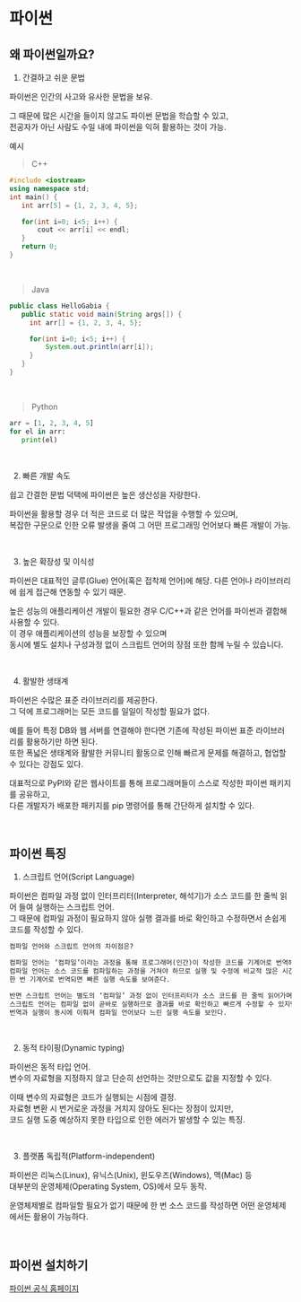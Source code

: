 # 파이썬

## 왜 파이썬일까요?

1. 간결하고 쉬운 문법

파이썬은 인간의 사고와 유사한 문법을 보유.

그 때문에 많은 시간을 들이지 않고도 파이썬 문법을 학습할 수 있고,<br/>
전공자가 아닌 사람도 수일 내에 파이썬을 익혀 활용하는 것이 가능.

예시

> C++

```C++
#include <iostream>
using namespace std;
int main() {
   int arr[5] = {1, 2, 3, 4, 5};

   for(int i=0; i<5; i++) {
       cout << arr[i] << endl;
   }
   return 0;
}
```

<br/>

> Java

```java
public class HelloGabia {
   public static void main(String args[]) {
     int arr[] = {1, 2, 3, 4, 5};

     for(int i=0; i<5; i++) {
         System.out.println(arr[i]);
     }
   }
}
```

<br/>

> Python

```python
arr = [1, 2, 3, 4, 5]
for el in arr:
   print(el)
```

<br/>

2. 빠른 개발 속도

쉽고 간결한 문법 덕택에 파이썬은 높은 생산성을 자랑한다.

파이썬을 활용할 경우 더 적은 코드로 더 많은 작업을 수행할 수 있으며,<br/>
복잡한 구문으로 인한 오류 발생을 줄여 그 어떤 프로그래밍 언어보다 빠른 개발이 가능.

<br/>

3. 높은 확장성 및 이식성

파이썬은 대표적인 글루(Glue) 언어(혹은 접착제 언어)에 해당.
다른 언어나 라이브러리에 쉽게 접근해 연동할 수 있기 때문.

높은 성능의 애플리케이션 개발이 필요한 경우 C/C++과 같은 언어를 파이썬과 결합해 사용할 수 있다.<br/>
이 경우 애플리케이션의 성능을 보장할 수 있으며<br/>
동시에 별도 설치나 구성과정 없이 스크립트 언어의 장점 또한 함께 누릴 수 있습니다.

<br/>

4. 활발한 생태계

파이썬은 수많은 표준 라이브러리를 제공한다.<br/>
그 덕에 프로그래머는 모든 코드를 일일이 작성할 필요가 없다.

예를 들어 특정 DB와 웹 서버를 연결해야 한다면 기존에 작성된 파이썬 표준 라이브러리를 활용하기만 하면 된다.<br/>
또한 폭넓은 생태계와 활발한 커뮤니티 활동으로 인해 빠르게 문제를 해결하고, 협업할 수 있다는 강점도 있다.

대표적으로 PyPI와 같은 웹사이트를 통해 프로그래머들이 스스로 작성한 파이썬 패키지를 공유하고, <br/>
다른 개발자가 배포한 패키지를 pip 명령어를 통해 간단하게 설치할 수 있다.

<br/>

## 파이썬 특징

1. 스크립트 언어(Script Language)

파이썬은 컴파일 과정 없이 인터프리터(Interpreter, 해석기)가 소스 코드를 한 줄씩 읽어 들여 실행하는 스크립트 언어. <br/>
그 때문에 컴파일 과정이 필요하지 않아 실행 결과를 바로 확인하고 수정하면서 손쉽게 코드를 작성할 수 있다.

```markdown
컴파일 언어와 스크립트 언어의 차이점은?

컴파일 언어는 ‘컴파일’이라는 과정을 통해 프로그래머(인간)이 작성한 코드를 기계어로 번역해 실행하는 언어. <br/>
컴파일 언어는 소스 코드를 컴파일하는 과정을 거쳐야 하므로 실행 및 수정에 비교적 많은 시간을 소요하지만, <br/>
한 번 기계어로 번역되면 빠른 실행 속도를 보여준다.

반면 스크립트 언어는 별도의 ‘컴파일’ 과정 없이 인터프리터가 소스 코드를 한 줄씩 읽어가며 바로 실행하는 언어를 의미한다. <br/>
스크립트 언어는 컴파일 없이 곧바로 실행하므로 결과를 바로 확인하고 빠르게 수정할 수 있지만, <br/>
번역과 실행이 동시에 이뤄져 컴파일 언어보다 느린 실행 속도를 보인다.
```

<br/>

2. 동적 타이핑(Dynamic typing)

파이썬은 동적 타입 언어. <br/>
변수의 자료형을 지정하지 않고 단순히 선언하는 것만으로도 값을 지정할 수 있다.

이때 변수의 자료형은 코드가 실행되는 시점에 결정. <br/>
자료형 변환 시 번거로운 과정을 거치지 않아도 된다는 장점이 있지만, <br/>
코드 실행 도중 예상하지 못한 타입으로 인한 에러가 발생할 수 있는 특징.

<br/>

3. 플랫폼 독립적(Platform-independent)

파이썬은 리눅스(Linux), 유닉스(Unix), 윈도우즈(Windows), 맥(Mac) 등 <br/>
대부분의 운영체제(Operating System, OS)에서 모두 동작.

운영체제별로 컴파일할 필요가 없기 때문에 한 번 소스 코드를 작성하면 어떤 운영체제에서든 활용이 가능하다.

<br/>

## 파이썬 설치하기

[파이썬 공식 홈페이지](python.org)

<br/>
